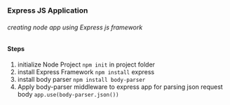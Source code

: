 ### Express JS Application

###### creating node app using Express js framework

#### Steps
1. initialize Node Project `npm init` in project folder
2. install Express Framework `npm install` express
3. install body parser `npm install body-parser`
4. Apply body-parser middleware to express app for parsing json request body
 `app.use(body-parser.json())`